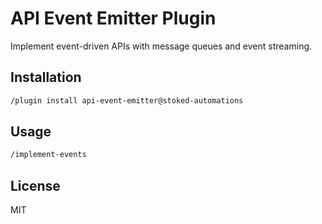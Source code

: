 # API Event Emitter Plugin

Implement event-driven APIs with message queues and event streaming.

## Installation

```bash
/plugin install api-event-emitter@stoked-automations
```

## Usage

```bash
/implement-events
```

## License

MIT
